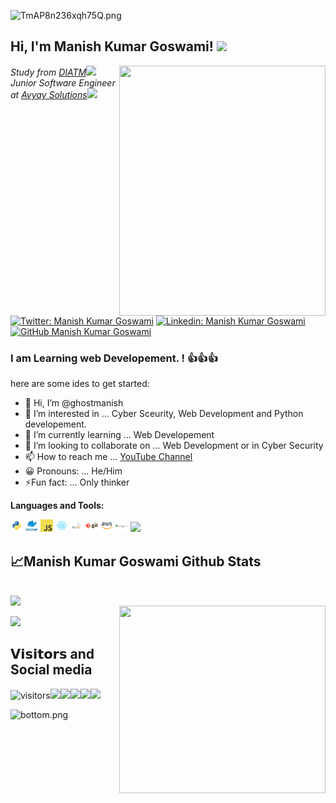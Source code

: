 ![TmAP8n236xqh75Q.png](https://i.loli.net/2020/07/13/OiwrC2KRZNPA9cJ.png)

<h2> Hi, I'm Manish Kumar Goswami! <img src="https://media.giphy.com/media/RbDKaczqWovIugyJmW/giphy.gif" width="50" ></h2>
<img align='right' src="https://media.giphy.com/media/qgQUggAC3Pfv687qPC/giphy.gif" width="330" height="400">
<p><em>Study from <a href="https://diatm.rahul.ac.in/web">DIATM</a><img src="https://media.giphy.com/media/fYSnHlufseco8Fh93Z/giphy.gif" width="30"></br>Junior Software Engineer at <a href="https://avyay.solutions/">Avyay Solutions</a><img src="https://media.giphy.com/media/WUlplcMpOCEmTGBtBW/giphy.gif" width="30"> 
</em></p>

[![Twitter: Manish Kumar Goswami](https://img.shields.io/twitter/follow/goshwami_manish?style=social)](https://twitter.com/goshwami_manish)
[![Linkedin: Manish Kumar Goswami](https://img.shields.io/badge/-manishgoshwami-blue?style=flat-square&logo=Linkedin&logoColor=white&link=https://www.linkedin.com/in/manishgoshwami/)](https://www.linkedin.com/in/manishgoshwami/)
[![GitHub Manish Kumar Goswami](https://img.shields.io/github/followers/ghostmanish?label=follow&style=social)](https://github.com/ghostmanish)






### I am Learning web Developement. ! 👍👍👍



here are some ides to get started:
- 👋 Hi, I’m @ghostmanish
- 👀 I’m interested in ... Cyber Sceurity, Web Development and Python developement.
- 🌱 I’m currently learning ... Web Developement 
- 💞️ I’m looking to collaborate on ... Web Development or in Cyber Security
- 📫 How to reach me ... [YouTube Channel](https://www.youtube.com/@GrowWithCode)
- 😀 Pronouns: ... He/Him
- ⚡Fun fact: ... Only thinker

**Languages and Tools:**  

<code><img height="20" src="https://raw.githubusercontent.com/github/explore/80688e429a7d4ef2fca1e82350fe8e3517d3494d/topics/python/python.png"></code>
<code><img height="20" src="https://raw.githubusercontent.com/github/explore/80688e429a7d4ef2fca1e82350fe8e3517d3494d/topics/docker/docker.png"></code>
<code><img height="20" src="https://raw.githubusercontent.com/github/explore/80688e429a7d4ef2fca1e82350fe8e3517d3494d/topics/javascript/javascript.png"></code>
<code><img height="20" src="https://raw.githubusercontent.com/github/explore/80688e429a7d4ef2fca1e82350fe8e3517d3494d/topics/react/react.png"></code>
<code><img height="20" src="https://raw.githubusercontent.com/github/explore/80688e429a7d4ef2fca1e82350fe8e3517d3494d/topics/mysql/mysql.png"></code>
<code><img height="20"  src="https://raw.githubusercontent.com/github/explore/80688e429a7d4ef2fca1e82350fe8e3517d3494d/topics/git/git.png"></code>
<code><img height="20" src="https://raw.githubusercontent.com/github/explore/80688e429a7d4ef2fca1e82350fe8e3517d3494d/topics/aws/aws.png"></code>
<code><img height="20" src="https://raw.githubusercontent.com/github/explore/80688e429a7d4ef2fca1e82350fe8e3517d3494d/topics/mongodb/mongodb.png"></code>
<code><img height="20" src="https://www.vectorlogo.zone/logos/getpostman/getpostman-icon.svg"></code>


<h2>📈Manish Kumar Goswami Github Stats</h2><br>
 <img class="img" align='left' src="https://github-readme-stats.vercel.app/api?username=ghostmanish&show_icons=true&theme=radical&count_private=true,prs" width="400" /><img align='right' src="https://media.giphy.com/media/3og0ILLVvPp8d64Jd6/giphy.gif" width="330" height="300">

<br>
<img class="img" src="https://github-readme-stats.vercel.app/api/top-langs/?username=ghostmanish&theme=radical&layout=compact" width="400" />

<h2>𝗩𝗶𝘀𝗶𝘁𝗼𝗿𝘀 and Social media</h2>

![visitors](https://visitor-badge.glitch.me/badge?page_id=ghostmanish.ghostmanish)<a href="#" alt="Gmail"><img src="https://img.shields.io/badge/-Gmail-FF0000?style=flat-square&labelColor=FF0000&logo=gmail&logoColor=white&link=LINK-DO-SEU-EMAIL" /></a><a href="https://www.linkedin.com/in/manishgoshwami/" alt="Linkedin"><img src="https://img.shields.io/badge/-Linkedin-0e76a8?style=flat-square&logo=Linkedin&logoColor=white&link=LINK-DO-SEU-LINKEDIN" /></a><a href="https://wa.me/917320898566" alt="WhatsApp"><img src="https://img.shields.io/badge/-WhatsApp-25d366?style=flat-square&labelColor=25d366&logo=whatsapp&logoColor=white&link=API-DO-SEU-WHATSAPP"/></a><a href="https://www.facebook.com/people/Manish-Kumar-Goswami/100077281066155/" alt="Facebook"><img src="https://img.shields.io/badge/-Facebook-3b5998?style=flat-square&labelColor=3b5998&logo=facebook&logoColor=white&link=LINK-DO-SEU-FACEBOOK"/></a><a href="https://www.instagram.com/d3stroy3r_/" alt="Instagram"><img src="https://img.shields.io/badge/-Instagram-DF0174?style=flat-square&labelColor=DF0174&logo=instagram&logoColor=white&link=LINK-DO-SEU-INSTAGRAM"/></a>


![bottom.png](https://i.loli.net/2020/07/12/b3grZD6LFseGuUP.png)
